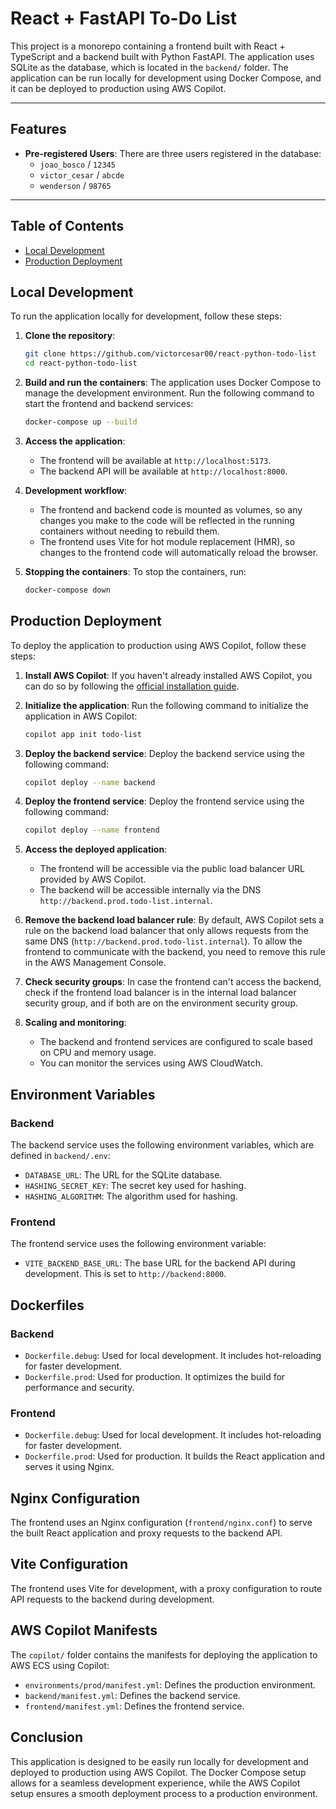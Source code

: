 # React + FastAPI To-Do List

This project is a monorepo containing a frontend built with React + TypeScript and a backend built with Python FastAPI. The application uses SQLite as the database, which is located in the `backend/` folder. The application can be run locally for development using Docker Compose, and it can be deployed to production using AWS Copilot.

---

## Features

- **Pre-registered Users**: There are three users registered in the database:
  - `joao_bosco` / `12345`
  - `victor_cesar` / `abcde`
  - `wenderson` / `98765`

---

## Table of Contents
- [Local Development](#local-development)
- [Production Deployment](#production-deployment)

## Local Development

To run the application locally for development, follow these steps:

1. **Clone the repository**:
   ```bash
   git clone https://github.com/victorcesar00/react-python-todo-list
   cd react-python-todo-list
   ```

2. **Build and run the containers**:
   The application uses Docker Compose to manage the development environment. Run the following command to start the frontend and backend services:
   ```bash
   docker-compose up --build
   ```

3. **Access the application**:
   - The frontend will be available at `http://localhost:5173`.
   - The backend API will be available at `http://localhost:8000`.

4. **Development workflow**:
   - The frontend and backend code is mounted as volumes, so any changes you make to the code will be reflected in the running containers without needing to rebuild them.
   - The frontend uses Vite for hot module replacement (HMR), so changes to the frontend code will automatically reload the browser.

5. **Stopping the containers**:
   To stop the containers, run:
   ```bash
   docker-compose down
   ```

## Production Deployment

To deploy the application to production using AWS Copilot, follow these steps:

1. **Install AWS Copilot**:
   If you haven't already installed AWS Copilot, you can do so by following the [official installation guide](https://aws.github.io/copilot-cli/docs/getting-started/install/).

2. **Initialize the application**:
   Run the following command to initialize the application in AWS Copilot:
   ```bash
   copilot app init todo-list
   ```

3. **Deploy the backend service**:
   Deploy the backend service using the following command:
   ```bash
   copilot deploy --name backend
   ```

4. **Deploy the frontend service**:
   Deploy the frontend service using the following command:
   ```bash
   copilot deploy --name frontend
   ```

5. **Access the deployed application**:
   - The frontend will be accessible via the public load balancer URL provided by AWS Copilot.
   - The backend will be accessible internally via the DNS `http://backend.prod.todo-list.internal`.

6. **Remove the backend load balancer rule**:
   By default, AWS Copilot sets a rule on the backend load balancer that only allows requests from the same DNS (`http://backend.prod.todo-list.internal`). To allow the frontend to communicate with the backend, you need to remove this rule in the AWS Management Console.

7. **Check security groups**:
   In case the frontend can't access the backend, check if the frontend load balancer is in the internal load balancer security group, and if both are on the environment security group.

8. **Scaling and monitoring**:
   - The backend and frontend services are configured to scale based on CPU and memory usage.
   - You can monitor the services using AWS CloudWatch.

## Environment Variables

### Backend
The backend service uses the following environment variables, which are defined in `backend/.env`:
- `DATABASE_URL`: The URL for the SQLite database.
- `HASHING_SECRET_KEY`: The secret key used for hashing.
- `HASHING_ALGORITHM`: The algorithm used for hashing.

### Frontend
The frontend service uses the following environment variable:
- `VITE_BACKEND_BASE_URL`: The base URL for the backend API during development. This is set to `http://backend:8000`.

## Dockerfiles

### Backend
- `Dockerfile.debug`: Used for local development. It includes hot-reloading for faster development.
- `Dockerfile.prod`: Used for production. It optimizes the build for performance and security.

### Frontend
- `Dockerfile.debug`: Used for local development. It includes hot-reloading for faster development.
- `Dockerfile.prod`: Used for production. It builds the React application and serves it using Nginx.

## Nginx Configuration
The frontend uses an Nginx configuration (`frontend/nginx.conf`) to serve the built React application and proxy requests to the backend API.

## Vite Configuration
The frontend uses Vite for development, with a proxy configuration to route API requests to the backend during development.

## AWS Copilot Manifests
The `copilot/` folder contains the manifests for deploying the application to AWS ECS using Copilot:
- `environments/prod/manifest.yml`: Defines the production environment.
- `backend/manifest.yml`: Defines the backend service.
- `frontend/manifest.yml`: Defines the frontend service.

## Conclusion
This application is designed to be easily run locally for development and deployed to production using AWS Copilot. The Docker Compose setup allows for a seamless development experience, while the AWS Copilot setup ensures a smooth deployment process to a production environment.
